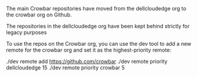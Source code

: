 The main Crowbar repositories have moved from the dellcloudedge org
to the crowbar org on Github.

The repositories in the dellcloudedge org have been kept behind strictly
for legacy purposes

To use the repos on the Crowbar org, you can use the dev tool to add
a new remote for the crowbar org and set it as the highest-priority remote:

./dev remote add https://github.com/crowbar
./dev remote priority dellcloudedge 15
./dev remote priority crowbar 5




